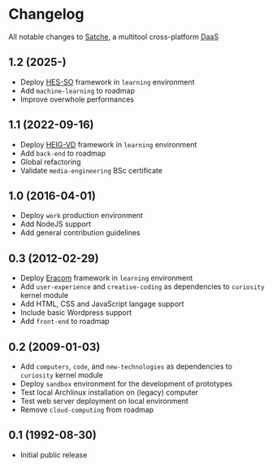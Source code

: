 # Changelog

All notable changes to [Satche](https://github.com/satche), a multitool cross-platform <abbr title="Developer as a Service">DaaS</abbr>

## 1.2 (2025-)

- Deploy [HES-SO](https://www.hes-so.ch/) framework in `learning` environment
- Add `machine-learning` to roadmap
- Improve overwhole performances

## 1.1 (2022-09-16)

- Deploy [HEIG-VD](https://heig-vd.ch/) framework in `learning` environment
- Add `back-end` to roadmap
- Global refactoring
- Validate `media-engineering` <attr title="Bachelor of Science">BSc</abbr> certificate

## 1.0 (2016-04-01)

- Deploy `work` production environment
- Add NodeJS support
- Add general contribution guidelines

## 0.3 (2012-02-29)

- Deploy [Eracom](https://eracom.ch/) framework in `learning` environment
- Add `user-experience` and `creative-coding` as dependencies to `curiosity` kernel module
- Add HTML, CSS and JavaScript langage support
- Include basic Wordpress support
- Add `front-end` to roadmap

## 0.2 (2009-01-03)

- Add `computers`, `code`, and `new-technologies` as dependencies to `curiosity` kernel module
- Deploy `sandbox` environment for the development of prototypes
- Test local Archlinux installation on (legacy) computer
- Test web server deployment on local environment
- Remove `cloud-computing` from roadmap

## 0.1 (1992-08-30)

- Initial public release
